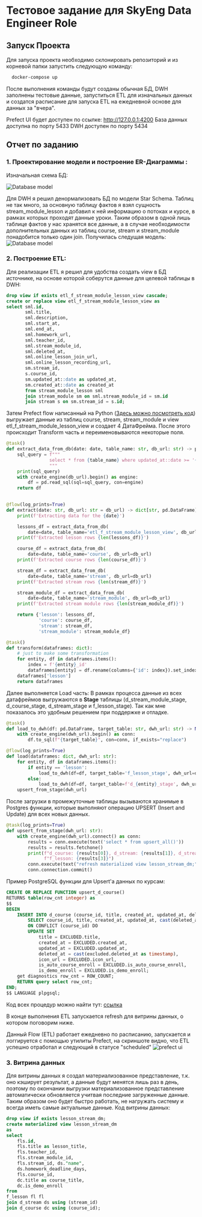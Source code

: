 # Тестовое задание для SkyEng Data Engineer Role

## Запуск Проекта

Для запуска проекта необходимо склонировать репозиторий и из корневой папки запустить следующую команду:

```bash
  docker-compose up
```
После выполнения команды будут созданы обычная БД, DWH заполнены тестовые данные, запуститься ETL для изначальных данных и создатся расписание для запуска ETL на ежедневной основе для данных за "вчера".

Prefect UI будет доступен по ссылке:
http://127.0.0.1:4200
База данных доступна по порту 5433
DWH доступен по порту 5434

## Отчет по заданию

### 1. Проектирование модели и построение ER-Диаграммы :
Изначальная схема БД:

![Database model](db_model.png)

Для DWH я решил денормализовать БД по модели Star Schema.
Таблиц не так много, за основную таблицу фактов я взял сущность stream_module_lesson и добавил к ней информацию о потоках и курсе, в рамках которых проходят данные уроки. Таким образом в одной лишь таблице фактов у нас хранятся все данные, а в случае необходимости дополнительных данных из таблиц course, stream и stream_module понадобится только один join. 
Получилась следущая модель:
![Database model](dwh.png)

### 2. Построение ETL:

Для реализации ETL я решил для удобства создать view в БД источнике, на основе которой соберутся данные для целевой таблицы в DWH:
```SQL
drop view if exists etl_f_stream_module_lesson_view cascade;
create or replace view etl_f_stream_module_lesson_view as
select sml.id, 
	   sml.title, 
	   sml.description, 
	   sml.start_at, 
	   sml.end_at, 
	   sml.homework_url,
	   sml.teacher_id,
	   sml.stream_module_id,
	   sml.deleted_at,
	   sml.online_lesson_join_url,
	   sml.online_lesson_recording_url,
	   sm.stream_id,
	   s.course_id,
	   sm.updated_at::date as updated_at,
	   sm.created_at::date as created_at
	   from stream_module_lesson sml
	   join stream_module sm on sml.stream_module_id = sm.id 
	   join stream s on sm.stream_id = s.id;
```
Затем Prefect flow написанный на Python ([Здесь можно посмотреть код](app/main.py)) выгружает данные из таблиц course, stream, stream_module и view etl_f_stream_module_lesson_view и создает 4 ДатаФрейма. После этого происходит Transform часть и переименовываются некоторые поля.
```python
@task()
def extract_data_from_db(date: date, table_name: str, db_url: str) -> pd.DataFrame:
    sql_query = f"""
                select * from {table_name} where updated_at::date >= '{date}'::date and updated_at::date < now()::date
                """
    print(sql_query)
    with create_engine(db_url).begin() as engine:
        df = pd.read_sql(sql=sql_query, con=engine)
    return df
    

@flow(log_prints=True)
def extract(date: str, db_url: str = db_url) -> dict[str, pd.DataFrame]:
    print(f'Extracting data for the {date}')

    lessons_df = extract_data_from_db(
        date=date, table_name='etl_f_stream_module_lesson_view', db_url=db_url)
    print(f'Extracted lesson rows {len(lessons_df)}')

    course_df = extract_data_from_db(
        date=date, table_name='course', db_url=db_url)
    print(f'Extracted course rows {len(course_df)}')

    stream_df = extract_data_from_db(
        date=date, table_name='stream', db_url=db_url)
    print(f'Extracted stream rows {len(stream_df)}')

    stream_module_df = extract_data_from_db(
        date=date, table_name='stream_module', db_url=db_url)
    print(f'Extracted stream module rows {len(stream_module_df)}')

    return {'lesson': lessons_df,
            'course': course_df,
            'stream': stream_df,
            'stream_module': stream_module_df}

@task()
def transform(dataframes: dict):
    # just to make some transformation
    for entity, df in dataframes.items():
        index = f'{entity}_id'
        dataframes[entity] = df.rename(columns={'id': index}).set_index(index)
    dataframes['lesson']
    return dataframes
```


Далее выполняется Load часть:
В рамках процесса данные из всех датафреймов выгружаются в **Stage** таблицы (d_stream_module_stage, d_course_stage, d_stream_stage и f_lesson_stage). Так как мне показалось это удобным решением при поддержке и отладке.

```python
@task()
def load_to_dwh(df: pd.DataFrame, target_table: str, dwh_url: str) -> None:
    with create_engine(dwh_url).begin() as conn:
        df.to_sql(f"{target_table}", con=conn, if_exists="replace")

@flow(log_prints=True)
def load(dataframes: dict, dwh_url: str):
    for entity, df in dataframes.items():
        if entity == 'lesson':
            load_to_dwh(df=df, target_table='f_lesson_stage', dwh_url=dwh_url)
        else:
            load_to_dwh(df=df, target_table=f'd_{entity}_stage', dwh_url=dwh_url)
    upsert_from_stage(dwh_url)
```

После загрузки в промежуточные таблицы вызываются хранимые в Postgres функции, которые выполняют операцию UPSERT (Insert and Update) для всех новых данных. 

```python
@task(log_prints=True)
def upsert_from_stage(dwh_url: str):
    with create_engine(dwh_url).connect() as conn:
        results = conn.execute(text('select * from upsert_all()'))
        results = results.fetchone()
        print(f"d_course: {results[0]}, d_stream: {results[1]}, d_stream_module: {results[2]}, "
              f"f_lesson: {results[3]}")
        conn.execute(text("refresh materialized view lesson_stream_dm;"))
        conn.connection.commit()
```
Пример PostgreSQL функции для Upsert'a данных по курсам:

```SQL
CREATE OR REPLACE FUNCTION upsert_d_course() 
RETURNS table(row_cnt integer) as
$$
BEGIN
    INSERT INTO d_course (course_id, title, created_at, updated_at, deleted_at, icon_url, is_auto_course_enroll, is_demo_enroll)
        SELECT course_id, title, created_at, updated_at, cast(deleted_at as timestamp) as deleted_at, icon_url, is_auto_course_enroll, is_demo_enroll FROM d_course_stage
        ON CONFLICT (course_id) DO 
        UPDATE SET 
            title = EXCLUDED.title,
            created_at = EXCLUDED.created_at,
            updated_at = EXCLUDED.updated_at,
            deleted_at = cast(excluded.deleted_at as timestamp),
            icon_url = EXCLUDED.icon_url,
            is_auto_course_enroll = EXCLUDED.is_auto_course_enroll,
            is_demo_enroll = EXCLUDED.is_demo_enroll;
    get diagnostics row_cnt = ROW_COUNT;
    RETURN query select row_cnt;
END;
$$ LANGUAGE plpgsql;
```

Код всех процедур можно найти тут: [ссылка](https://github.com/eraline/skyeng_test/blob/c8abd5e63bc808acf476b5e785895829db241f7b/app/db/schemes.py#L174)

В конце выполнения ETL запускается refresh для витрины данных, о котором поговорим ниже.

Данный Flow (ETL) работает ежедневно по расписанию, запускается и логгируется с помощью утилиты Prefect, на скриншоте видно, что ETL успешно отработал и следующий в статусе "scheduled"
![prefect ui](prefect_ui.png)

### 3. Витрина данных
Для витрины данных я создал материализованное представление, т.к. оно кэширует результат, а данные будут менятся лишь раз в день, поэтому по окончании выгрузки материализованное представление автоматически обновляется учитвая последние загруженные данные. Таким образом оно будет быстро работать, не нагружать систему и всегда иметь самые актуальные данные.
Код витрины данных:

```SQL
drop view if exists lesson_stream_dm;
create materialized view lesson_stream_dm
as
select 
	fls.id, 
	fls.title as lesson_title, 
	fls.teacher_id, 
	fls.stream_module_id, 
	fls.stream_id, ds."name", 
	ds.homework_deadline_days, 
	fls.course_id,
	dc.title as course_title,
	dc.is_demo_enroll
from 
f_lesson fl fl
join d_stream ds using (stream_id)
join d_course dc using (course_id);
```
